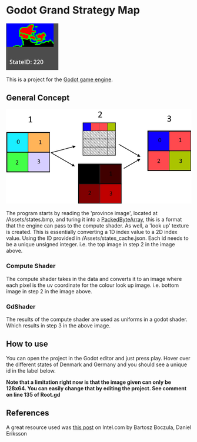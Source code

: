 <h1>Godot Grand Strategy Map</h1>

![Visual description of concept](/Assets/Demo.jpg "Image Title")

This is a project for the <a href="https://godotengine.org/">Godot game engine</a>.

<h2>General Concept</h2>

![Visual description of concept](/Assets/ConceptImage.jpg "Image Title")

The program starts by reading the 'province image', located at /Assets/states.bmp, and turing it into a <a href="https://docs.godotengine.org/en/latest/classes/class_packedbytearray.html">PackedByteArray</a>, this is a format that the engine can pass to the compute shader. As well, a 'look up' texture is created. This is essentially converting a 1D index value to a 2D index value. Using the ID provided in /Assets/states_cache.json. Each id needs to be a unique unsigned integer. i.e. the top image in step 2 in the image above. 

<h3>Compute Shader</h3>

The compute shader takes in the data and converts it to an image where each pixel is the uv coordinate for the colour look up image. i.e. bottom image in step 2 in the image above.

<h3>GdShader</h3>

The results of the compute shader are used as uniforms in a godot shader. Which results in step 3 in the above image. 

<h2>How to use</h2>


You can open the project in the Godot editor and just press play. Hover over the different states of Denmark and Germany and you should see a unique id in the label below.  

<b>Note that a limitation right now is that the image given can only be 128x64. You can easily change that by editing the project. See comment on line 135 of Root.gd</b>


<h2>References</h2>

A great resource used was <a href="https://www.intel.com/content/www/us/en/developer/articles/technical/optimized-gradient-border-rendering-in-imperator-rome.html">this post</a> on Intel.com by Bartosz Boczula, Daniel Eriksson
